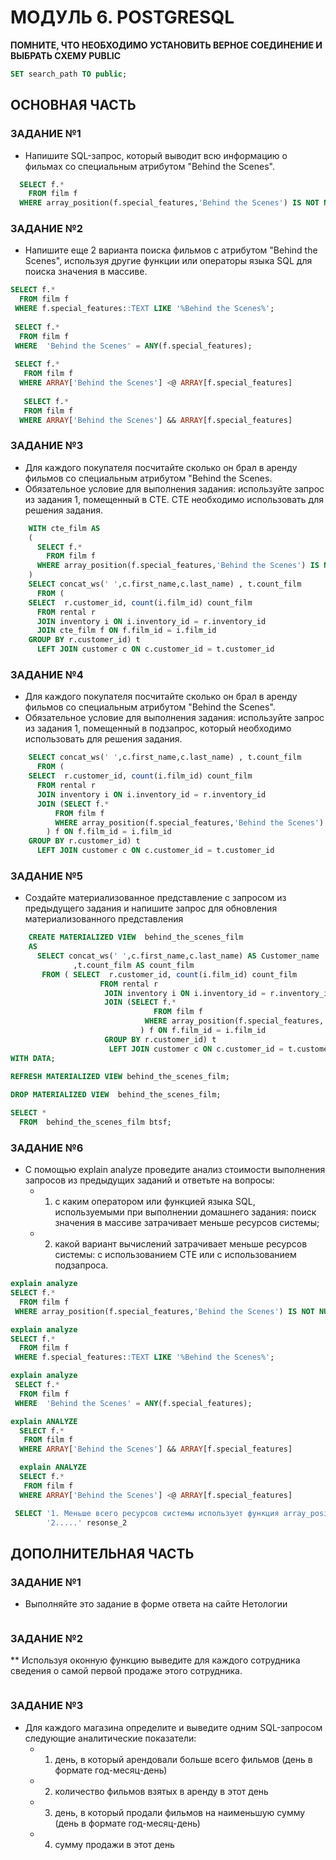 # МОДУЛЬ 6. POSTGRESQL
**ПОМНИТЕ, ЧТО НЕОБХОДИМО УСТАНОВИТЬ ВЕРНОЕ СОЕДИНЕНИЕ И ВЫБРАТЬ СХЕМУ PUBLIC**
```SQL
SET search_path TO public;
```

## ОСНОВНАЯ ЧАСТЬ

### ЗАДАНИЕ №1
* Напишите SQL-запрос, который выводит всю информацию о фильмах со специальным атрибутом "Behind the Scenes".
```SQL
  SELECT f.*
    FROM film f
  WHERE array_position(f.special_features,'Behind the Scenes') IS NOT NULL; 
```

### ЗАДАНИЕ №2
* Напишите еще 2 варианта поиска фильмов с атрибутом "Behind the Scenes", используя другие функции или операторы языка SQL для поиска значения в массиве.
```SQL
SELECT f.*
  FROM film f
 WHERE f.special_features::TEXT LIKE '%Behind the Scenes%';  
 
 SELECT f.*
  FROM film f
 WHERE  'Behind the Scenes' = ANY(f.special_features);
 
 SELECT f.*
   FROM film f
  WHERE ARRAY['Behind the Scenes'] <@ ARRAY[f.special_features]
  
   SELECT f.*
   FROM film f
  WHERE ARRAY['Behind the Scenes'] && ARRAY[f.special_features]
```

### ЗАДАНИЕ №3
* Для каждого покупателя посчитайте сколько он брал в аренду фильмов со специальным атрибутом "Behind the Scenes.
* Обязательное условие для выполнения задания: используйте запрос из задания 1, помещенный в CTE. CTE необходимо использовать для решения задания.
```SQL
    WITH cte_film AS 
    (
      SELECT f.*
        FROM film f
      WHERE array_position(f.special_features,'Behind the Scenes') IS NOT NULL
    )
    SELECT concat_ws(' ',c.first_name,c.last_name) , t.count_film 
      FROM (
    SELECT  r.customer_id, count(i.film_id) count_film
      FROM rental r 
      JOIN inventory i ON i.inventory_id = r.inventory_id 
      JOIN cte_film f ON f.film_id = i.film_id
    GROUP BY r.customer_id) t
      LEFT JOIN customer c ON c.customer_id = t.customer_id
```

### ЗАДАНИЕ №4
* Для каждого покупателя посчитайте сколько он брал в аренду фильмов со специальным атрибутом "Behind the Scenes".
* Обязательное условие для выполнения задания: используйте запрос из задания 1, помещенный в подзапрос, который необходимо использовать для решения задания.
```SQL
    SELECT concat_ws(' ',c.first_name,c.last_name) , t.count_film 
      FROM (
    SELECT  r.customer_id, count(i.film_id) count_film
      FROM rental r 
      JOIN inventory i ON i.inventory_id = r.inventory_id 
      JOIN (SELECT f.*
          FROM film f
          WHERE array_position(f.special_features,'Behind the Scenes') IS NOT NULL
        ) f ON f.film_id = i.film_id
    GROUP BY r.customer_id) t
      LEFT JOIN customer c ON c.customer_id = t.customer_id
```

### ЗАДАНИЕ №5
* Создайте материализованное представление с запросом из предыдущего задания и напишите запрос для обновления материализованного представления
```SQL
    CREATE MATERIALIZED VIEW  behind_the_scenes_film
    AS 
	  SELECT concat_ws(' ',c.first_name,c.last_name) AS Customer_name 
	  		  ,t.count_film AS count_film
       FROM ( SELECT  r.customer_id, count(i.film_id) count_film
				    FROM rental r 
					 JOIN inventory i ON i.inventory_id = r.inventory_id 
					 JOIN (SELECT f.*
								FROM film f
							  WHERE array_position(f.special_features,'Behind the Scenes') IS NOT NULL
							 ) f ON f.film_id = i.film_id
					 GROUP BY r.customer_id) t
					  LEFT JOIN customer c ON c.customer_id = t.customer_id
WITH DATA; 					  
 
REFRESH MATERIALIZED VIEW behind_the_scenes_film;

DROP MATERIALIZED VIEW  behind_the_scenes_film;  

SELECT * 
  FROM  behind_the_scenes_film btsf; 
```

### ЗАДАНИЕ №6
* С помощью explain analyze проведите анализ стоимости выполнения запросов из предыдущих заданий и ответьте на вопросы:
  * 1. с каким оператором или функцией языка SQL, используемыми при выполнении домашнего задания: поиск значения в массиве затрачивает меньше ресурсов системы;
  * 2. какой вариант вычислений затрачивает меньше ресурсов системы: с использованием CTE или с использованием подзапроса.
```SQL
explain analyze
SELECT f.*
  FROM film f
 WHERE array_position(f.special_features,'Behind the Scenes') IS NOT NULL; 

explain analyze
SELECT f.*
  FROM film f
 WHERE f.special_features::TEXT LIKE '%Behind the Scenes%';  

explain analyze
 SELECT f.*
  FROM film f
 WHERE  'Behind the Scenes' = ANY(f.special_features);

explain ANALYZE
  SELECT f.*
   FROM film f
  WHERE ARRAY['Behind the Scenes'] && ARRAY[f.special_features]

  explain ANALYZE
  SELECT f.*
   FROM film f
  WHERE ARRAY['Behind the Scenes'] <@ ARRAY[f.special_features]

 SELECT '1. Меньше всего ресурсов системы использует функция array_position' response_1,
        '2.....' resonse_2
```

## ДОПОЛНИТЕЛЬНАЯ ЧАСТЬ

### ЗАДАНИЕ №1
* Выполняйте это задание в форме ответа на сайте Нетологии
```SQL

```
### ЗАДАНИЕ №2
** Используя оконную функцию выведите для каждого сотрудника сведения о самой первой продаже этого сотрудника.
```SQL

```

### ЗАДАНИЕ №3
* Для каждого магазина определите и выведите одним SQL-запросом следующие аналитические показатели:
   * 1. день, в который арендовали больше всего фильмов (день в формате год-месяц-день)
   * 2. количество фильмов взятых в аренду в этот день
   * 3. день, в который продали фильмов на наименьшую сумму (день в формате год-месяц-день)
   * 4. сумму продажи в этот день

```SQL

```


